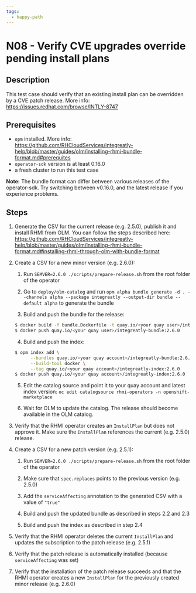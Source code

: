 ```yaml
---
tags:
  - happy-path
---
```


# N08 - Verify CVE upgrades override pending install plans

## Description

This test case should verify that an existing install plan can be overridden by a CVE patch release.
More info: <https://issues.redhat.com/browse/INTLY-8747>

## Prerequisites

- `opm` installed. More info: <https://github.com/RHCloudServices/integreatly-help/blob/master/guides/olm/installing-rhmi-bundle-format.md#prerequites>
- `operator-sdk` version is at least 0.16.0
- a fresh cluster to run this test case

**Note:** The bundle format can differ between various releases of the operator-sdk. Try switching between v0.16.0, and the latest release if you experience problems.

## Steps

1. Generate the CSV for the current release (e.g. 2.5.0), publish it and install RHMI from OLM. You can follow the steps described here: <https://github.com/RHCloudServices/integreatly-help/blob/master/guides/olm/installing-rhmi-bundle-format.md#installing-rhmi-through-olm-with-bundle-format>

2. Create a CSV for a new minor version (e.g. 2.6.0):

   1. Run `SEMVER=2.6.0 ./scripts/prepare-release.sh` from the root folder of the operator

   2. Go to `deploy/olm-catalog` and run `opm alpha bundle generate -d . --channels alpha --package integreatly --output-dir bundle --default alpha` to generate the bundle

   3. Build and push the bundle for the release:

   ```bash
   $ docker build -f bundle.Dockerfile -t quay.io/<your quay user>/integreatly-bundle:2.6.0 .
   $ docker push quay.io/<your quay user>/integreatly-bundle:2.6.0
   ```

   4. Build and push the index:

   ```bash
   $ opm index add \
         --bundles quay.io/<your quay account>/integreatly-bundle:2.6.0 \
         --build-tool docker \
         --tag quay.io/<your quay account>/integreatly-index:2.6.0
   $ docker push quay.io/<your quay account>/integreatly-index:2.6.0
   ```

   5. Edit the catalog source and point it to your quay account and latest index version: `oc edit catalogsource rhmi-operators -n openshift-marketplace`

   6. Wait for OLM to update the catalog. The release should become available in the OLM catalog.

3. Verify that the RHMI operator creates an `InstallPlan` but does not approve it. Make sure the `InstallPlan` references the current (e.g. 2.5.0) release.

4. Create a CSV for a new patch version (e.g. 2.5.1):

   1. Run `SEMVER=2.6.0 ./scripts/prepare-release.sh` from the root folder of the operator

   2. Make sure that `spec.replaces` points to the previous version (e.g. 2.5.0)

   3. Add the `serviceAffecting` annotation to the generated CSV with a value of `"true"`

   4. Build and push the updated bundle as described in steps 2.2 and 2.3

   5. Build and push the index as described in step 2.4

5. Verify that the RHMI operator deletes the current `InstallPlan` and updates the subscription to the patch release (e.g. 2.5.1)

6. Verify that the patch release is automatically installed (because `serviceAffecting` was set)

7. Verify that the installation of the patch release succeeds and that the RHMI operator creates a new `InstallPlan` for the previously created minor release (e.g. 2.6.0)
